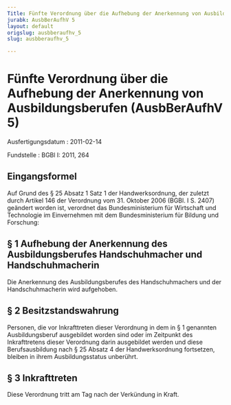 ```yaml
---
Title: Fünfte Verordnung über die Aufhebung der Anerkennung von Ausbildungsberufen
jurabk: AusbBerAufhV 5
layout: default
origslug: ausbberaufhv_5
slug: ausbberaufhv_5

---
```


# Fünfte Verordnung über die Aufhebung der Anerkennung von Ausbildungsberufen (AusbBerAufhV 5)

Ausfertigungsdatum
:   2011-02-14

Fundstelle
:   BGBl I: 2011, 264


## Eingangsformel

Auf Grund des § 25 Absatz 1 Satz 1 der Handwerksordnung, der zuletzt durch Artikel 146 der Verordnung vom 31. Oktober 2006 (BGBl. I S. 2407) geändert worden ist, verordnet das Bundesministerium für Wirtschaft und Technologie im Einvernehmen mit dem Bundesministerium für Bildung und Forschung:


## § 1 Aufhebung der Anerkennung des Ausbildungsberufes Handschuhmacher und Handschuhmacherin

Die Anerkennung des Ausbildungsberufes des Handschuhmachers und der Handschuhmacherin wird aufgehoben.


## § 2 Besitzstandswahrung

Personen, die vor Inkrafttreten dieser Verordnung in dem in § 1 genannten Ausbildungsberuf ausgebildet worden sind oder im Zeitpunkt des Inkrafttretens dieser Verordnung darin ausgebildet werden und diese Berufsausbildung nach § 25 Absatz 4 der Handwerksordnung fortsetzen, bleiben in ihrem Ausbildungsstatus unberührt.


## § 3 Inkrafttreten

Diese Verordnung tritt am Tag nach der Verkündung in Kraft.

